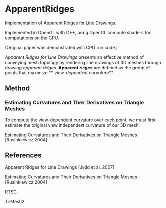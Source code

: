 # ApparentRidges
Implementation of [Apparent Ridges for Line Drawings](https://people.csail.mit.edu/tjudd/apparentridges.html).

Implemented in OpenGL with C++, using OpenGL compute shaders for computations on the GPU.

(Original paper was demonstrated with CPU run code.)
![]()

*Apparent Ridges for Line Drawings* presents an effective method of conveying mesh topology by rendering line drawings of 3D meshes through drawing *apparent ridges*.
**Apparent ridges** are defined as the group of points that maximize ** *view-dependent curvature***.

## Method

### Estimating Curvatures and Their Derivatives on Triangle Meshes

To compute the view-dependent curvature over each point, we must first estimate the original view independent curvature of our 3D mesh.

Estimating Curvatures and Their Derivatives on Triangle Meshes [Rusinkiewicz 2004]

##
##

## References

Apparent Ridges for Line Drawings [Judd et al. 2007]

Estimating Curvatures and Their Derivatives on Triangle Meshes [Rusinkiewicz 2004]

RTSC

TriMesh2

